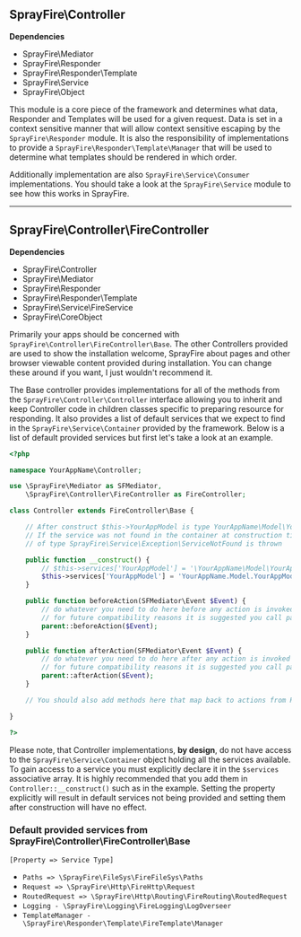 ## SprayFire\Controller

**Dependencies**
- SprayFire\Mediator
- SprayFire\Responder
- SprayFire\Responder\Template
- SprayFire\Service
- SprayFire\Object

This module is a core piece of the framework and determines what data, Responder and Templates will be used for a given request. Data is set in a context sensitive manner that will allow context sensitive escaping by the `SprayFire\Responder` module. It is also the responsibility of implementations to provide a `SprayFire\Responder\Template\Manager` that will be used to determine what templates should be rendered in which order.

Additionally implementation are also `SprayFire\Service\Consumer` implementations. You should take a look at the `SprayFire\Service` module to see how this works in SprayFire.

---

## SprayFire\Controller\FireController

**Dependencies**
- SprayFire\Controller
- SprayFire\Mediator
- SprayFire\Responder
- SprayFire\Responder\Template
- SprayFire\Service\FireService
- SprayFire\CoreObject

Primarily your apps should be concerned with `SprayFire\Controller\FireController\Base`. The other Controllers provided are used to show the installation welcome, SprayFire about pages and other browser viewable content provided during installation. You can change these around if you want, I just wouldn't recommend it.

The Base controller provides implementations for all of the methods from the `SprayFire\Controller\Controller` interface allowing you to inherit and keep Controller code in children classes specific to preparing resource for responding. It also provides a list of default services that we expect to find in the `SprayFire\Service\Container` provided by the framework. Below is a list of default provided services but first let's take a look at an example.

```php
<?php

namespace YourAppName\Controller;

use \SprayFire\Mediator as SFMediator,
    \SprayFire\Controller\FireController as FireController;

class Controller extends FireController\Base {

    // After construct $this->YourAppModel is type YourAppName\Model\YourAppModel
    // If the service was not found in the container at construction time an exception
    // of type SprayFire\Service\Exception\ServiceNotFound is thrown

    public function __construct() {
        // $this->services['YourAppModel'] = '\YourAppName\Model\YourAppModel'; is equivalent
        $this->services['YourAppModel'] = 'YourAppName.Model.YourAppModel';
    }

    public function beforeAction(SFMediator\Event $Event) {
        // do whatever you need to do here before any action is invoked
        // for future compatibility reasons it is suggested you call parent::beforeAction($Event)
        parent::beforeAction($Event);
    }

    public function afterAction(SFMediator\Event $Event) {
        // do whatever you need to do here after any action is invoked
        // for future compatibility reasons it is suggested you call parent::afterAction($Event)
        parent::afterAction($Event);
    }

    // You should also add methods here that map back to actions from Routing

}

?>
```

Please note, that Controller implementations, **by design**, do not have access to the `SprayFire\Service\Container` object holding all the services available. To gain access to a service you must explicitly declare it in the `$services` associative array. It is highly recommended that you add them in `Controller::__construct()` such as in the example. Setting the property explicitly will result in default services not being provided and setting them after construction will have no effect.


### Default provided services from SprayFire\Controller\FireController\Base

`[Property => Service Type]`

- `Paths => \SprayFire\FileSys\FireFileSys\Paths`
- `Request => \SprayFire\Http\FireHttp\Request`
- `RoutedRequest => \SprayFire\Http\Routing\FireRouting\RoutedRequest`
- `Logging - \SprayFire\Logging\FireLogging\LogOverseer`
- `TemplateManager - \SprayFire\Responder\Template\FireTemplate\Manager`
